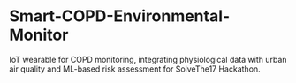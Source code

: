 # Smart-COPD-Environmental-Monitor
IoT wearable for COPD monitoring, integrating physiological data with urban air quality and ML-based risk assessment for SolveThe17 Hackathon.
